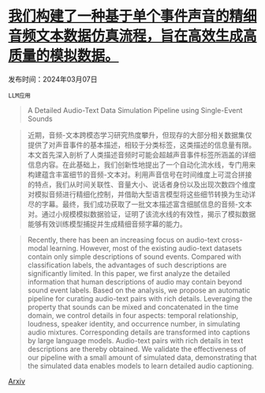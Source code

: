 # [我们构建了一种基于单个事件声音的精细音频文本数据仿真流程，旨在高效生成高质量的模拟数据。](https://arxiv.org/abs/2403.04594)

发布时间：2024年03月07日

`LLM应用`

> A Detailed Audio-Text Data Simulation Pipeline using Single-Event Sounds

> 近期，音频-文本跨模态学习研究热度攀升，但现存的大部分相关数据集仅提供了对声音事件的基本描述，相较于分类标签，这类描述的信息量有限。本文首先深入剖析了人类描述音频时可能会超越声音事件标签所涵盖的详细信息内容。在此基础上，我们创新性地提出了一个自动化流水线，专门用来构建蕴含丰富细节的音频-文本对。利用声音信号在时间维度上可混合拼接的特点，我们从时间关联性、音量大小、说话者身份以及出现次数四个维度对模拟音频进行精细化控制，并借助大型语言模型将这些细节转换为生动详尽的字幕。最终，我们成功获取了一批文本描述富含细腻信息的音频-文本对。通过小规模模拟数据验证，证明了该流水线的有效性，揭示了模拟数据能够有效训练模型捕捉并生成精细音频字幕的能力。

> Recently, there has been an increasing focus on audio-text cross-modal learning. However, most of the existing audio-text datasets contain only simple descriptions of sound events. Compared with classification labels, the advantages of such descriptions are significantly limited. In this paper, we first analyze the detailed information that human descriptions of audio may contain beyond sound event labels. Based on the analysis, we propose an automatic pipeline for curating audio-text pairs with rich details. Leveraging the property that sounds can be mixed and concatenated in the time domain, we control details in four aspects: temporal relationship, loudness, speaker identity, and occurrence number, in simulating audio mixtures. Corresponding details are transformed into captions by large language models. Audio-text pairs with rich details in text descriptions are thereby obtained. We validate the effectiveness of our pipeline with a small amount of simulated data, demonstrating that the simulated data enables models to learn detailed audio captioning.

[Arxiv](https://arxiv.org/abs/2403.04594)